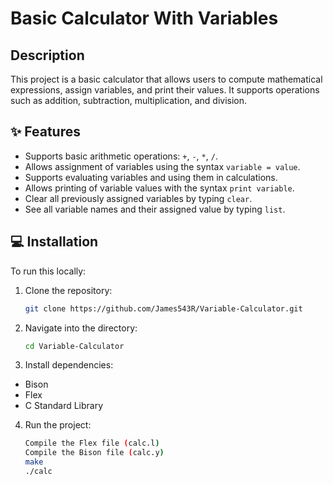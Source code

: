 # Basic Calculator With Variables
## Description
This project is a basic calculator that allows users to compute mathematical expressions, assign variables, and print their values.
It supports operations such as addition, subtraction, multiplication, and division.
## ✨ Features
- Supports basic arithmetic operations: `+`, `-`, `*`, `/`.
- Allows assignment of variables using the syntax `variable = value`.
- Supports evaluating variables and using them in calculations.
- Allows printing of variable values with the syntax `print variable`.
- Clear all previously assigned variables by typing `clear`.
- See all variable names and their assigned value by typing `list`.
## 💻 Installation
To run this locally:

1. Clone the repository:
   ```bash
   git clone https://github.com/James543R/Variable-Calculator.git
   ```

2. Navigate into the directory:
   ```bash
   cd Variable-Calculator
   ```

3. Install dependencies:
- Bison
- Flex
- C Standard Library

4. Run the project:
   ```bash
   Compile the Flex file (calc.l)
   Compile the Bison file (calc.y)
   make
   ./calc
   ```
